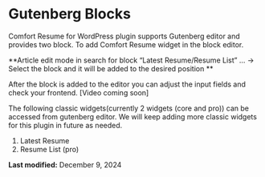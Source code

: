 # Gutenberg Blocks

Comfort Resume for WordPress plugin supports Gutenberg editor and provides two block. To add Comfort Resume widget in the block editor.

**Article edit mode in search for block “Latest Resume/Resume List” … -> Select the block and it will be added to the desired position **


After the block is added to the editor you can adjust the input fields and check your frontend.
\[Video coming soon\]

The following classic widgets(currently 2 widgets (core and pro)) can be accessed from gutenberg editor. We will keep adding more classic widgets for this plugin in future as needed.

1.  Latest Resume
2.  Resume List (pro)

**Last modified:** December 9, 2024